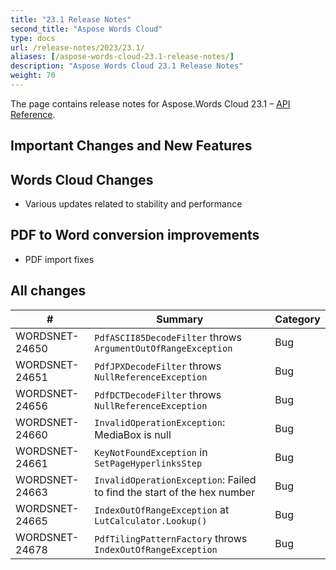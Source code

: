 ```yaml
---
title: "23.1 Release Notes"
second_title: "Aspose Words Cloud"
type: docs
url: /release-notes/2023/23.1/
aliases: [/aspose-words-cloud-23.1-release-notes/]
description: "Aspose Words Cloud 23.1 Release Notes"
weight: 70
---
```


The page contains release notes for Aspose.Words Cloud 23.1 – [API Reference](https://apireference.aspose.cloud/words/).

## Important Changes and New Features

## Words Cloud Changes

- Various updates related to stability and performance

## PDF to Word conversion improvements

- PDF import fixes

## All changes

| #                | Summary                                                                                       | Category    |
|------------------|-----------------------------------------------------------------------------------------------|-------------|
| WORDSNET-24650   | `PdfASCII85DecodeFilter` throws `ArgumentOutOfRangeException`                                 | Bug         |
| WORDSNET-24651   | `PdfJPXDecodeFilter` throws `NullReferenceException`                                          | Bug         |
| WORDSNET-24656   | `PdfDCTDecodeFilter` throws `NullReferenceException`                                          | Bug         |
| WORDSNET-24660   | `InvalidOperationException`: MediaBox is null                                                 | Bug         |
| WORDSNET-24661   | `KeyNotFoundException` in `SetPageHyperlinksStep`                                             | Bug         |
| WORDSNET-24663   | `InvalidOperationException`: Failed to find the start of the hex number                       | Bug         |
| WORDSNET-24665   | `IndexOutOfRangeException` at `LutCalculator.Lookup()`                                        | Bug         |
| WORDSNET-24678   | `PdfTilingPatternFactory` throws `IndexOutOfRangeException`                                   | Bug         |

